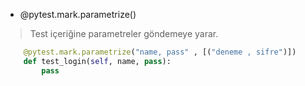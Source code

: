 - @pytest.mark.parametrize()
> Test içeriğine parametreler göndemeye yarar.
```python
    @pytest.mark.parametrize("name, pass" , [("deneme , sifre")])
    def test_login(self, name, pass):
        pass
```

